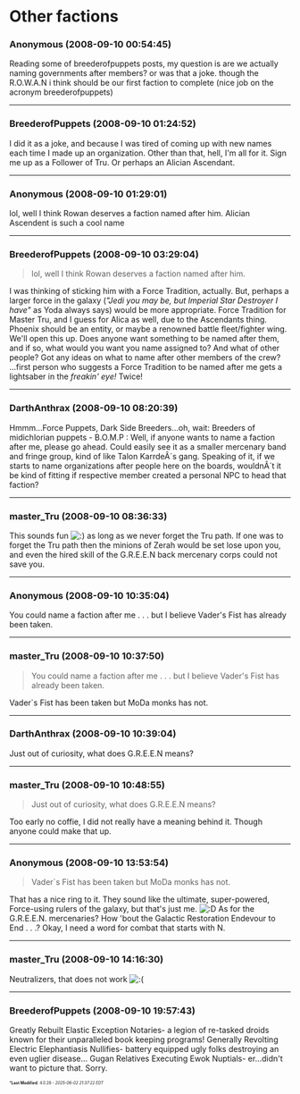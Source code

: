 # Other factions

### **Anonymous** (2008-09-10 00:54:45)

Reading some of breederofpuppets posts, my question is are we actually naming governments after members? or was that a joke.
though the R.O.W.A.N i think should be our first faction to complete (nice job on the acronym breederofpuppets)

---

### **BreederofPuppets** (2008-09-10 01:24:52)

I did it as a joke, and because I was tired of coming up with new names each time I made up an organization.
Other than that, hell, I'm all for it. Sign me up as a Follower of Tru. Or perhaps an Alician Ascendant.

---

### **Anonymous** (2008-09-10 01:29:01)

lol, well I think Rowan deserves a faction named after him.
Alician Ascendent is such a cool name

---

### **BreederofPuppets** (2008-09-10 03:29:04)

> lol, well I think Rowan deserves a faction named after him.

I was thinking of sticking him with a Force Tradition, actually. But, perhaps a larger force in the galaxy (*"Jedi you may be, but Imperial Star Destroyer I have"* as Yoda always says) would be more appropriate.
Force Tradition for Master Tru, and I guess for Alica as well, due to the Ascendants thing. Phoenix should be an entity, or maybe a renowned battle fleet/fighter wing.
We'll open this up. Does anyone want something to be named after them, and if so, what would you want you name assigned to? And what of other people? Got any ideas on what to name after other members of the crew?
...first person who suggests a Force Tradition to be named after me gets a lightsaber in the *freakin' eye!* Twice!

---

### **DarthAnthrax** (2008-09-10 08:20:39)

Hmmm...Force Puppets, Dark Side Breeders...oh, wait: Breeders of midichlorian puppets - B.O.M.P :
Well, if anyone wants to name a faction after me, please go ahead. Could easily see it as a smaller mercenary band and fringe group, kind of like Talon KarrdeÂ´s gang.
Speaking of it, if we starts to name organizations after people here on the boards, wouldnÂ´t it be kind of fitting if respective member created a personal NPC to head that faction?

---

### **master_Tru** (2008-09-10 08:36:33)

This sounds fun <!-- s:) -->![:)](https://i.ibb.co/8LPNcWCM/icon-e-smile.gif)<!-- s:) --> as long as we never forget the Tru path. If one was to forget the Tru path then the minions of Zerah would be set lose upon you, and even the hired skill of the G.R.E.E.N back mercenary corps could not save you.

---

### **Anonymous** (2008-09-10 10:35:04)

You could name a faction after me . . . but I believe Vader's Fist has already been taken.

---

### **master_Tru** (2008-09-10 10:37:50)

> You could name a faction after me . . . but I believe Vader&#39;s Fist has already been taken.

Vader`s Fist has been taken but MoDa monks has not.

---

### **DarthAnthrax** (2008-09-10 10:39:04)

Just out of curiosity, what does G.R.E.E.N means?

---

### **master_Tru** (2008-09-10 10:48:55)

> Just out of curiosity, what does G.R.E.E.N means?

Too early no coffie, I did not really have a meaning behind it. Though anyone could make that up.

---

### **Anonymous** (2008-09-10 13:53:54)

> Vader`s Fist has been taken but MoDa monks has not.

That has a nice ring to it. They sound like the ultimate, super-powered, Force-using rulers of the galaxy, but that's just me. <!-- s:D -->![:D](https://i.ibb.co/MDcFvFDD/icon-e-biggrin.gif)<!-- s:D -->
As for the G.R.E.E.N. mercenaries? How 'bout the Galactic Restoration Endevour to End . . .? Okay, I need a word for combat that starts with N.

---

### **master_Tru** (2008-09-10 14:16:30)

Neutralizers, that does not work <!-- s:( -->![:(](https://i.ibb.co/FqwXZcmj/icon-e-sad.gif)<!-- s:( -->

---

### **BreederofPuppets** (2008-09-10 19:57:43)

Greatly Rebuilt Elastic Exception Notaries- a legion of re-tasked droids known for their unparalleled book keeping programs!
Generally Revolting Electric Elephantiasis Nullifies- battery equipped ugly folks destroying an even uglier disease...
Gugan Relatives Executing Ewok Nuptials- er...didn't want to picture that. Sorry.



<span style="font-size: 0.5em;">***Last Modified**: 4.0.28 - *2025-06-02 21:37:22 EDT*</span>